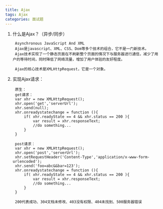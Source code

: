 ```yaml
---
title: Ajax
tags: Ajax
categories: 面试题
---
```


1. 什么是Ajax？（异步/同步）

		Asynchronous JavaScript And XML
		Ajax是javascript、XML、CSS、Dom等多个技术的组合，它不是一门新技术。
		Ajax技术实现了一个静态页面在不刷新整个页面的情况下与服务器进行通信，减少了用 户的等待时间，同时降低了网络流量，增加了用户体验的友好程度。
		
		Ajax的核心技术是XMLHttpRequest，它是一个对象。

2. 实现Ajax请求：
		
		原生：
		get请求：
		var xhr = new XMLHttpRequest();
		xhr.open('get','serverUrl');
		xhr.send(null);
		xhr.onreadystatechange = function (){
			if( xhr.readyState == 4 && xhr.status == 200 ){
				var result = xhr.responseText;
				//do something...
			}
		}

		post请求：
		var xhr = new XMLHttpRequest();
		xhr.open('post','serverUrl');
		xhr.setRequestHeader('Content-Type','application/x-www-form-urlencoded'); 
		xhr.send('foo=abc&&bar=123');
		xhr.onreadystatechange = function (){
			if( xhr.readyState == 4 && xhr.status == 200 ){
				var result = xhr.responseText;
				//do something...
			}
		}

		200代表成功、304文档未修改、403没有权限、404未找到、500服务器错误